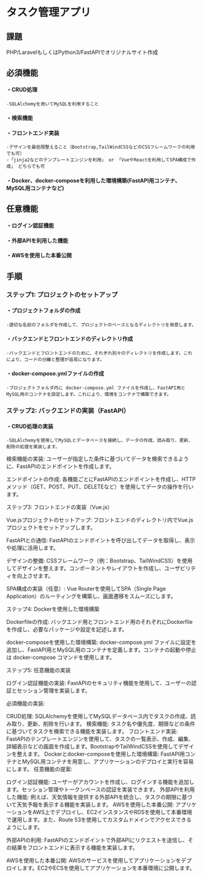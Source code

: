 # タスク管理アプリ

## 課題
PHP/LaravelもしくはPython3/FastAPIでオリジナルサイト作成

## 必須機能
#### ・CRUD処理
    -SQLAlchemyを用いてMySQLを利用すること
#### ・検索機能
#### ・フロントエンド実装
    -デザインを最低限整えること（Bootstrap,TailWindCSSなどのCSSフレームワークの利用でも可）
    -「jinja2などのテンプレートエンジンを利用」 or 「VueやReactを利用してSPA構成で作成」 どちらでも可
#### ・Docker、docker-composeを利用した環境構築(FastAPI用コンテナ、MySQL用コンテナなど)

## 任意機能
#### ・ログイン認証機能
#### ・外部APIを利用した機能
#### ・AWSを使用した本番公開

## 手順
### ステップ1: プロジェクトのセットアップ
#### ・プロジェクトフォルダの作成
    -適切な名前のフォルダを作成して、プロジェクトのベースとなるディレクトリを用意します。
#### ・バックエンドとフロントエンドのディレクトリ作成
    -バックエンドとフロントエンドのために、それぞれ別々のディレクトリを作成します。これにより、コードの分離と整理が容易になります。
#### ・docker-compose.ymlファイルの作成
    -プロジェクトフォルダ内に docker-compose.yml ファイルを作成し、FastAPI用とMySQL用のコンテナを設定します。これにより、環境をコンテナで構築できます。

### ステップ2: バックエンドの実装（FastAPI）
#### ・CRUD処理の実装
    -SQLAlchemyを使用してMySQLとデータベースを接続し、データの作成、読み取り、更新、削除の処理を実装します。

検索機能の実装: ユーザーが指定した条件に基づいてデータを検索できるように、FastAPIのエンドポイントを作成します。

エンドポイントの作成: 各機能ごとにFastAPIのエンドポイントを作成し、HTTPメソッド（GET、POST、PUT、DELETEなど）を使用してデータの操作を行います。

ステップ3: フロントエンドの実装（Vue.js）

Vue.jsプロジェクトのセットアップ: フロントエンドのディレクトリ内でVue.jsプロジェクトをセットアップします。

FastAPIとの通信: FastAPIのエンドポイントを呼び出してデータを取得し、表示や処理に活用します。

デザインの整備: CSSフレームワーク（例：Bootstrap、TailWindCSS）を使用してデザインを整えます。コンポーネントやレイアウトを作成し、ユーザビリティを向上させます。

SPA構成の実装（任意）: Vue Routerを使用してSPA（Single Page Application）のルーティングを構築し、画面遷移をスムーズにします。

ステップ4: Dockerを使用した環境構築

Dockerfileの作成: バックエンド用とフロントエンド用のそれぞれにDockerfileを作成し、必要なパッケージや設定を記述します。

docker-composeを使用した環境構築: docker-compose.yml ファイルに設定を追加し、FastAPI用とMySQL用のコンテナを定義します。コンテナの起動や停止は docker-compose コマンドを使用します。

ステップ5: 任意機能の実装

ログイン認証機能の実装: FastAPIのセキュリティ機能を使用して、ユーザーの認証とセッション管理を実装します。

必須機能の実装:

CRUD処理: SQLAlchemyを使用してMySQLデータベース内でタスクの作成、読み取り、更新、削除を行います。
検索機能: タスク名や優先度、期限などの条件に基づいてタスクを検索できる機能を実装します。
フロントエンド実装: FastAPIのテンプレートエンジンを使用して、タスクの一覧表示、作成、編集、詳細表示などの画面を作成します。BootstrapやTailWindCSSを使用してデザインを整えます。
Dockerとdocker-composeを使用した環境構築: FastAPI用コンテナとMySQL用コンテナを用意し、アプリケーションのデプロイと実行を容易にします。
任意機能の提案:

ログイン認証機能: ユーザーがアカウントを作成し、ログインする機能を追加します。セッション管理やトークンベースの認証を実装できます。
外部APIを利用した機能: 例えば、天気情報を提供する外部APIを統合し、タスクの期限に基づいて天気予報を表示する機能を実装します。
AWSを使用した本番公開: アプリケーションをAWS上でデプロイし、EC2インスタンスやRDSを使用して本番環境で運用します。また、Route 53を使用してカスタムドメインでアクセスできるようにします。

外部APIの利用: FastAPIのエンドポイントで外部APIにリクエストを送信し、その結果をフロントエンドに表示する機能を実装します。

AWSを使用した本番公開: AWSのサービスを使用してアプリケーションをデプロイします。EC2やECSを使用してアプリケーションを本番環境に公開します。
